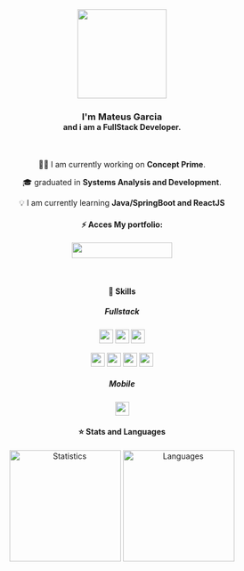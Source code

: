 <h2>
    <p align="center" style="margin-top: 0px;"> <img  src="https://img.shields.io/badge/-Hello%20World!-purple?style=for-the-badge" width="160"/></p>
</h2>
      
<h3 align="center" style=" margin-bottom: 0px;"> I'm Mateus Garcia </h3>
<h4 align="center" style=" margin-top: 0px;"> and i am a FullStack Developer.</h4>
      
<br>

<div align="center">
      
 ​👨‍💻 I am currently working on **Concept Prime**.
      
 🎓 graduated in **Systems Analysis and Development**.

 💡 I am currently learning **Java/SpringBoot and ReactJS**

<div align="center">
      
#### ⚡ Acces My portfolio: 
<p>
    <a  href="https://mateusgarcia-dev.vercel.app/"><img src="https://img.shields.io/badge/mateusgarcia.dev-3C3C3D?style=for-the-badge&logo=vercel&logoColor=white"        height="28" width="180"/> </a>
</p>
</div>
      
<br>


#### 🚀 Skills
 
 ##### Fullstack
<p>
<img src="https://img.shields.io/badge/javascript-f0db4f.svg?&style=for-the-badge&logo=javascript&logoColor=white" height="25"/>
<img src="https://img.shields.io/badge/TypeScript-007ACC?style=for-the-badge&logo=typescript&logoColor=white" height="25"/>
<img src="https://img.shields.io/badge/react-61DBFB.svg?&style=for-the-badge&logo=react&logoColor=white" height="25"/>    
</p>
<p>        
<img src="https://img.shields.io/badge/PHP-777BB4?style=for-the-badge&logo=php&logoColor=white" height="25"/>
<img src="https://img.shields.io/badge/Java-ED8B00?style=for-the-badge&logo=openjdk&logoColor=white" height="25"/>
<img src="https://img.shields.io/badge/SpringBoot-6DB33F?style=for-the-badge&logo=spring-boot&logoColor=white" height="25"/>
<img src="https://img.shields.io/badge/Node.js-43853D?style=for-the-badge&logo=node.js&logoColor=white" height="25"/>
</p>

 ##### Mobile
<p>
 <img src="https://img.shields.io/badge/reactnative-61DBFB.svg?&style=for-the-badge&logo=react&logoColor=white" height="25"/>  
</p>
</div>

<div align="center">
      
  #### ⭐ Stats and Languages
  
<p align="center">
    <img src="https://github-readme-stats.vercel.app/api/top-langs/?username=mat-garcia&theme=dracula&layout=compact" alt="Statistics" height="200" /> 
    <img src="https://github-readme-stats.vercel.app/api?username=mat-garcia&theme=dracula&layout=compact" alt="Languages" height="200"   />
</p>

</div>
      
<br>
   
<br>
      
